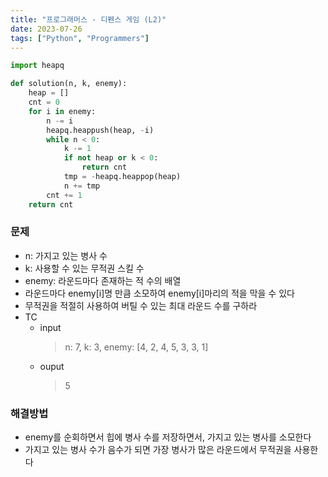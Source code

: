 ```yaml
---
title: "프로그래머스 - 디펜스 게임 (L2)"
date: 2023-07-26
tags: ["Python", "Programmers"]
---
```


```python
import heapq

def solution(n, k, enemy):
    heap = []
    cnt = 0 
    for i in enemy:
        n -= i
        heapq.heappush(heap, -i)
        while n < 0:
            k -= 1
            if not heap or k < 0:
                return cnt
            tmp = -heapq.heappop(heap)
            n += tmp
        cnt += 1
    return cnt
```

### 문제

- n: 가지고 있는 병사 수
- k: 사용할 수 있는 무적권 스킬 수
- enemy: 라운드마다 존재하는 적 수의 배열
- 라운드마다 enemy[i]명 만큼 소모하여 enemy[i]마리의 적을 막을 수 있다
- 무적권을 적절히 사용하여 버틸 수 있는 최대 라운드 수를 구하라
- TC
  - input
    > n: 7, k: 3, enemy: [4, 2, 4, 5, 3, 3, 1]
  - ouput
    > 5

### 해결방법

- enemy를 순회하면서 힙에 병사 수를 저장하면서, 가지고 있는 병사를 소모한다
- 가지고 있는 병사 수가 음수가 되면 가장 병사가 많은 라운드에서 무적권을 사용한다
